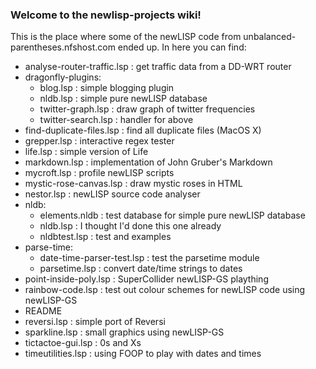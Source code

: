 ### Welcome to the newlisp-projects wiki!

This is the place where some of the newLISP code from unbalanced-parentheses.nfshost.com ended up. In here you can find:

-  analyse-router-traffic.lsp : get traffic data from a DD-WRT router
-  dragonfly-plugins: 
      - blog.lsp  : simple blogging plugin     
      - nldb.lsp  : simple pure newLISP database 
      - twitter-graph.lsp : draw graph of twitter frequencies
      - twitter-search.lsp : handler for above
-  find-duplicate-files.lsp : find all duplicate files (MacOS X)
-  grepper.lsp  : interactive regex tester
-  life.lsp     : simple version of Life
-  markdown.lsp : implementation of John Gruber's Markdown
-  mycroft.lsp  : profile newLISP scripts
-  mystic-rose-canvas.lsp : draw mystic roses in HTML
-  nestor.lsp : newLISP source code analyser
-  nldb:
      - elements.nldb : test database for simple pure newLISP database
      - nldb.lsp : I thought I'd done this one already
      - nldbtest.lsp : test and examples 
-  parse-time:
      - date-time-parser-test.lsp : test the parsetime module
      - parsetime.lsp : convert date/time strings to dates
-  point-inside-poly.lsp : SuperCollider newLISP-GS plaything
-  rainbow-code.lsp : test out colour schemes for newLISP code using newLISP-GS
-  README
-  reversi.lsp : simple port of Reversi
-  sparkline.lsp : small graphics using newLISP-GS
-  tictactoe-gui.lsp : 0s and Xs
-  timeutilities.lsp : using FOOP to play with dates and times

